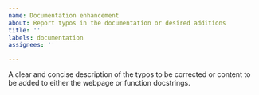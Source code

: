 ```yaml
---
name: Documentation enhancement
about: Report typos in the documentation or desired additions
title: ''
labels: documentation
assignees: ''

---
```


A clear and concise description of the typos to be corrected or content to be added to either the webpage or function docstrings.
